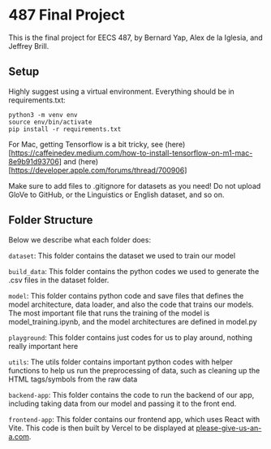# 487 Final Project

This is the final project for EECS 487, by Bernard Yap, Alex de la Iglesia, and Jeffrey Brill.

## Setup
Highly suggest using a virtual environment. Everything should be in requirements.txt:

```
python3 -m venv env
source env/bin/activate
pip install -r requirements.txt
```

For Mac, getting Tensorflow is a bit tricky, see (here)[https://caffeinedev.medium.com/how-to-install-tensorflow-on-m1-mac-8e9b91d93706] and (here)[https://developer.apple.com/forums/thread/700906]

Make sure to add files to .gitignore for datasets as you need! Do not upload GloVe to GitHub, or the Linguistics or English dataset, and so on.

## Folder Structure

Below we describe what each folder does:

```dataset```:
This folder contains the dataset we used to train our model 

```build_data```:
This folder contains the python codes we used to generate the .csv files in the dataset folder. 

```model```:
This folder contains python code and save files that defines the model architecture, data loader, and also the code that trains our models. 
The most important file that runs the training of the model is model_training.ipynb, and the model architectures are defined in model.py 

```playground```:
This folder contains just codes for us to play around, nothing really important here

```utils```:
The utils folder contains important python codes with helper functions to help us run the preprocessing of data, such as cleaning up the HTML tags/symbols from the raw data

```backend-app```: 
This folder contains the code to run the backend of our app, including taking data from our model and passing it to the front end.

```frontend-app```:
This folder contains our frontend app, which uses React with Vite. This code is then built by Vercel to be displayed at [please-give-us-an-a.com](https://www.please-give-us-an-a.com/).
